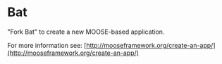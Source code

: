 Bat
=====

"Fork Bat" to create a new MOOSE-based application.

For more information see: [http://mooseframework.org/create-an-app/](http://mooseframework.org/create-an-app/)
